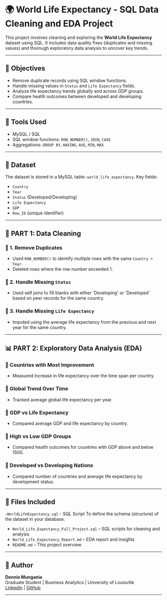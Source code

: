 # 🌍 World Life Expectancy - SQL Data Cleaning and EDA Project

This project involves cleaning and exploring the **World Life Expectancy** dataset using SQL. 
It includes data quality fixes (duplicates and missing values) and thorough exploratory data analysis to uncover key trends.

---

## 📌 Objectives

- Remove duplicate records using SQL window functions.
- Handle missing values in `Status` and `Life Expectancy` fields.
- Analyze life expectancy trends globally and across GDP groups.
- Compare health outcomes between developed and developing countries.

---

## 🧰 Tools Used

- MySQL / SQL
- SQL window functions: `ROW_NUMBER()`, `JOIN`, `CASE`
- Aggregations: `GROUP BY`, `HAVING`, `AVG`, `MIN`, `MAX`

---

## 📂 Dataset

The dataset is stored in a MySQL table: `world_life_expectancy`. Key fields:
- `Country`
- `Year`
- `Status` (Developed/Developing)
- `Life Expectancy`
- `GDP`
- `Row_ID` (unique identifier)

---

## 🧹 PART 1: Data Cleaning

### 🔸 1. Remove Duplicates
- Used `ROW_NUMBER()` to identify multiple rows with the same `Country + Year`.
- Deleted rows where the row number exceeded 1.

### 🔸 2. Handle Missing `Status`
- Used self joins to fill blanks with either 'Developing' or 'Developed' based on peer records for the same country.

### 🔸 3. Handle Missing `Life Expectancy`
- Imputed using the average life expectancy from the previous and next year for the same country.

---

## 📊 PART 2: Exploratory Data Analysis (EDA)

### 🔹 Countries with Most Improvement
- Measured increase in life expectancy over the time span per country.

### 🔹 Global Trend Over Time
- Tracked average global life expectancy per year.

### 🔹 GDP vs Life Expectancy
- Compared average GDP and life expectancy by country.

### 🔹 High vs Low GDP Groups
- Compared health outcomes for countries with GDP above and below 1500.

### 🔹 Developed vs Developing Nations
- Compared number of countries and average life expectancy by development status.

---

## 📁 Files Included

-`WorldLifeExpectancy.sql` - SQL Script To define the schema (structure) of the dataset in your database. 
- `World_Life_Expectancy_Full_Project.sql` – SQL scripts for cleaning and analysis
- `World_Life_Expectancy_Report.md` – EDA report and insights
- `README.md` – This project overview

---

## 👤 Author

**Dennis Mungania**  
Graduate Student | Business Analytics | University of Louisville  
[LinkedIn](www.linkedin.com/in/dennismungania) | [GitHub](https://github.com/dennismungania/Data-Analytics-Portfolio)

---



